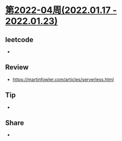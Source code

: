 # [第2022-04周(2022.01.17 - 2022.01.23)](https://github.com/vjudge/ARTS/blob/master/2022/2022-04.md)

## leetcode
*


## Review
* https://martinfowler.com/articles/serverless.html


## Tip
*


## Share
*

